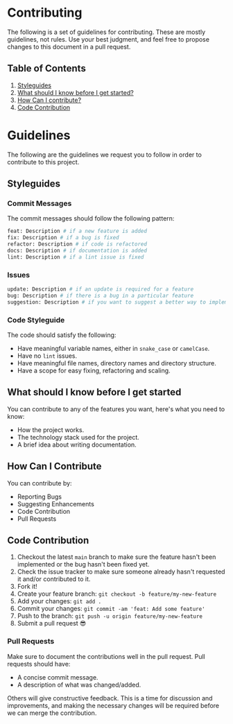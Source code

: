 # Contributing

The following is a set of guidelines for contributing. These are mostly guidelines, not rules. Use your best judgment, and feel free to propose changes to this document in a pull request.

## Table of Contents

1. [Styleguides](#styleguides)
2. [What should I know before I get started?](#what-should-i-know-before-i-get-started)
3. [How Can I contribute?](#how-can-i-contribute)
4. [Code Contribution](#code-contribution)

# Guidelines

The following are the guidelines we request you to follow in order to contribute to this project.

## Styleguides

### Commit Messages

The commit messages should follow the following pattern:

```bash
feat: Description # if a new feature is added
fix: Description # if a bug is fixed
refactor: Description # if code is refactored
docs: Description # if documentation is added
lint: Description # if a lint issue is fixed
```

### Issues

```bash
update: Description # if an update is required for a feature
bug: Description # if there is a bug in a particular feature
suggestion: Description # if you want to suggest a better way to implement a feature
```

### Code Styleguide

The code should satisfy the following:

- Have meaningful variable names, either in `snake_case` or `camelCase`.
- Have no `lint` issues.
- Have meaningful file names, directory names and directory structure.
- Have a scope for easy fixing, refactoring and scaling.

## What should I know before I get started

You can contribute to any of the features you want, here's what you need to know:

- How the project works.
- The technology stack used for the project.
- A brief idea about writing documentation.

## How Can I Contribute

You can contribute by:

- Reporting Bugs
- Suggesting Enhancements
- Code Contribution
- Pull Requests

## Code Contribution

1. Checkout the latest `main` branch to make sure the feature hasn't been implemented or the bug hasn't been fixed yet.
2. Check the issue tracker to make sure someone already hasn't requested it and/or contributed to it.
3. Fork it!
4. Create your feature branch: `git checkout -b feature/my-new-feature`
5. Add your changes: `git add .`
6. Commit your changes: `git commit -am 'feat: Add some feature'`
7. Push to the branch: `git push -u origin feature/my-new-feature`
8. Submit a pull request :sunglasses:

### Pull Requests

Make sure to document the contributions well in the pull request.
Pull requests should have:

- A concise commit message.
- A description of what was changed/added.

Others will give constructive feedback.
This is a time for discussion and improvements,
and making the necessary changes will be required before we can
merge the contribution.
